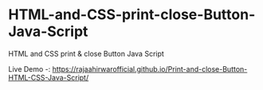 # HTML-and-CSS-print-close-Button-Java-Script
HTML and CSS print &amp; close Button Java Script

  Live Demo -: https://rajaahirwarofficial.github.io/Print-and-close-Button-HTML-CSS-Java-Script/
